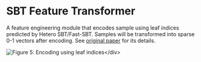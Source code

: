 # SBT Feature Transformer

A feature engineering module that encodes sample using leaf indices
predicted by Hetero SBT/Fast-SBT. Samples will be transformed into
sparse 0-1 vectors after encoding. See [original
paper](https://research.fb.com/wp-content/uploads/2016/11/practical-lessons-from-predicting-clicks-on-ads-at-facebook.pdf)
for its details.

![Figure 5: Encoding using leaf
indices\</div\>](../images/gbdt_lr.png)

<!-- mkdocs
## Param

::: federatedml.param.sbt_feature_transformer_param
    rendering:
      heading_level: 3
      show_source: true
      show_root_heading: true
      show_root_toc_entry: false
      show_root_full_path: false
-->

